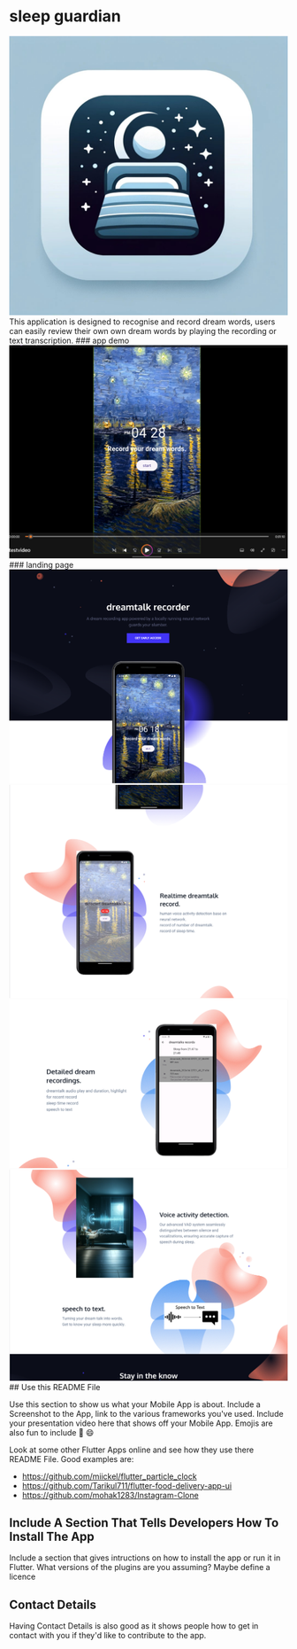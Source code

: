 # sleep guardian
<img src="imgs/icon.jpg" alt="Watch the video">
This application is designed to recognise and record dream words, users can easily review their own own dream words by playing the recording or text transcription.
### app demo
<a href="https://youtu.be/lCCb6TqLrIQ" target="_blank">
  <img src="imgs/屏幕截图 2024-04-23 113537.png" alt="Watch the video">
</a>
### landing page
<img src="imgs/landing1.png" alt="Watch the video">
<img src="imgs/landing2.png" alt="Watch the video">
<img src="imgs/landing3.png" alt="Watch the video">
<img src="imgs/landing4.png" alt="Watch the video">
## Use this README File 

Use this section to show us what your Mobile App is about.   Include a Screenshot to the App, link to the various frameworks you've used. Include your presentation video here that shows off your Mobile App.   Emojis are also fun to include 📱 😄

Look at some other Flutter Apps online and see how they use there README File.  Good examples are:

- https://github.com/miickel/flutter_particle_clock
- https://github.com/Tarikul711/flutter-food-delivery-app-ui    
- https://github.com/mohak1283/Instagram-Clone


## Include A Section That Tells Developers How To Install The App

Include a section that gives intructions on how to install the app or run it in Flutter.  What versions of the plugins are you assuming?  Maybe define a licence

##  Contact Details

Having Contact Details is also good as it shows people how to get in contact with you if they'd like to contribute to the app. 
